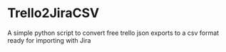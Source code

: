 # Trello2JiraCSV
A simple python script to convert free trello json exports to a csv format ready for importing with Jira
